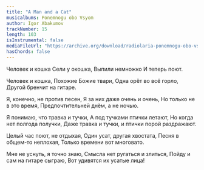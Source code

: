 ```yaml
---
title: "A Man and a Cat"
musicalbums: Ponemnogu obo Vsyom
author: Igor Abakumov
trackNumber: 15
length: 103
isInstrumental: false
mediaFileUrl: "https://archive.org/download/radiolaria-ponemnogu-obo-vsyom/15-chelovek_i_koshka.mp3"
hasChords: false
---
```


Человек и кошка
Сели у окошка,
Выпили немножко
И теперь поют.

Человек и кошка,
Похожие Божие твари,
Одна орёт во всё горло,
Другой бренчит на гитаре.

Я, конечно, не против песен,
Я за них даже очень и очень,
Но только не в это время,
Предпочтительней днём, а не ночью.

Я понимаю, что травка и тучки,
А под тучками птички летают,
Но когда нет полгода получки,
Даже травка и тучки, и птички порой раздражают.

Целый час поют, не отдыхая,
Один усат, другая хвостата,
Песня в общем-то неплохая,
Только времени вот многовато.

Мне не уснуть, я точно знаю,
Смысла нет ругаться и злиться,
Пойду и сам на гитаре сыграю,
Вот удивятся их усатые лица!
